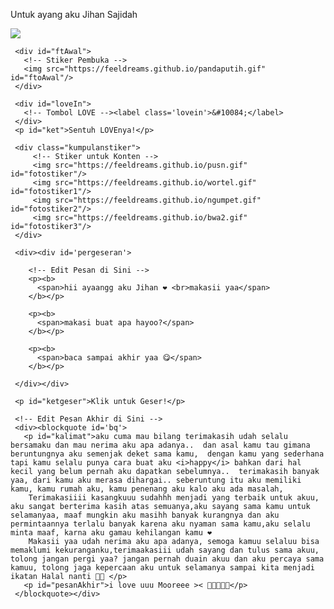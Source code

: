 Untuk ayang aku Jihan Sajidah
<html lang="id">
<meta charset='UTF-8'/><meta content='width=device-width, initial-scale=1, user-scalable=1, minimum-scale=1, maximum-scale=5' name='viewport'/><meta content='IE=edge' http-equiv='X-UA-Compatible'/>

  <link rel="preconnect" href="https://fonts.googleapis.com">
  <link rel="preconnect" href="https://fonts.gstatic.com" crossorigin>
  <link href="https://fonts.googleapis.com/css2?family=Nunito+Sans:wght@400;700&display=swap" rel="stylesheet">
  <link href="https://fonts.googleapis.com/css2?family=Sono:wght@600&display=swap" rel="stylesheet">
  <link href="https://fonts.googleapis.com/css2?family=Nerko+One&display=swap" rel="stylesheet">

  <script src="https://cdn.jsdelivr.net/npm/sweetalert2@11.0.19/dist/sweetalert2.all.min.js"></script>
  <script src="https://unpkg.com/typeit@8.7.0/dist/index.umd.js"></script><link href="https://feeldreams.github.io/dibacayuk/style.css" rel="stylesheet" type="text/css" />
  <script src="https://kit.fontawesome.com/4f3ce16e3e.js" crossorigin="anonymous"></script>

<head>
<title>Makasih Ayang</title>
<link rel="icon" type="image/x-icon" href="https://malasid.github.io/favicon.png">
<meta name="description" content="HTML Bucin Malas.id">
<!-- 
  Made with love by Ryan!

  Thanks to all <3
-->
</head>
<body>

   <!-- Ganti Audio di sini -->
   <audio src="https://feeldreams.github.io/audio/nightchanges.mp3" id="linkmp3" class="sembunyi"></audio>

   <div id="bodyblur">
     <!-- Wallpaper / Background --><img src="https://feeldreams.github.io/pics/awan.jpg" id="wallpaper"/>
   </div>

   <div id='Content'>

     <div id="ftAwal">
       <!-- Stiker Pembuka -->
       <img src="https://feeldreams.github.io/pandaputih.gif" id="ftoAwal"/>
     </div>

     <div id="loveIn">
       <!-- Tombol LOVE --><label class='lovein'>&#10084;</label>
     </div>
     <p id="ket">Sentuh LOVEnya!</p>

     <div class="kumpulanstiker">
         <!-- Stiker untuk Konten -->
         <img src="https://feeldreams.github.io/pusn.gif" id="fotostiker"/>
         <img src="https://feeldreams.github.io/wortel.gif" id="fotostiker1"/>
         <img src="https://feeldreams.github.io/ngumpet.gif" id="fotostiker2"/>
         <img src="https://feeldreams.github.io/bwa2.gif" id="fotostiker3"/>
     </div>

     <div><div id='pergeseran'>

        <!-- Edit Pesan di Sini -->
        <p><b>
          <span>hii ayaangg aku Jihan ❤ <br>makasii yaa</span>
        </b></p>

        <p><b>
          <span>makasi buat apa hayoo?</span>
        </b></p>

        <p><b>
          <span>baca sampai akhir yaa 😋</span>
        </b></p>

     </div></div>

     <p id="ketgeser">Klik untuk Geser!</p>

     <!-- Edit Pesan Akhir di Sini -->
     <div><blockquote id='bq'>
       <p id="kalimat">aku cuma mau bilang terimakasih udah selalu bersamaku dan mau nerima aku apa adanya..  dan asal kamu tau gimana beruntungnya aku semenjak deket sama kamu,  dengan kamu yang sederhana tapi kamu selalu punya cara buat aku <i>happy</i> bahkan dari hal kecil yang belum pernah aku dapatkan sebelumnya..  terimakasih banyak yaa, dari kamu aku merasa dihargai.. seberuntung itu aku memiliki kamu, kamu rumah aku, kamu penenang aku kalo aku ada masalah,
        Terimakasiiii kasangkuuu sudahhh menjadi yang terbaik untuk akuu, aku sangat berterima kasih atas semuanya,aku sayang sama kamu untuk selamanyaa, maaf mungkin aku masihh banyak kurangnya dan aku permintaannya terlalu banyak karena aku nyaman sama kamu,aku selalu minta maaf, karna aku gamau kehilangan kamu ❤
        Makasii yaa udah nerima aku apa adanya, semoga kamuu selaluu bisa memaklumi kekuranganku,terimaakasiii udah sayang dan tulus sama akuu, tolong jangan pergi yaa? jangan pernah duain akuu dan aku percaya sama kamuu, tolong jaga kepercaan aku untuk selamanya sampai kita menjadi ikatan Halal nanti 🤗🥹 </p>
       <p id="pesanAkhir">i love uuu Mooreee >< 🤍🥰🥰😍😘</p>
     </blockquote></div>

   </div>

<script>
  const body = document.querySelector("body"); const iniwp = [];iden = 1; const swalst = Swal.mixin({timer: 2500, allowOutsideClick: false, showConfirmButton: false, timerProgressBar: true, imageHeight: 90,}); audio = new Audio('' + linkmp3.src); ftganti=0;fungsi=0;fungsiAwal=0;deffotostiker=fotostiker.src;function berjatuhan() {const heart = document.createElement("div"); heart.className = "fas fa-heart"; heart.style.left = (Math.random() * 90)+"vw"; heart.style.animationDuration = (Math.random()*3)+2+"s"; body.appendChild(heart);} setInterval(function name(params) {var heartArr = document.querySelectorAll(".fa-heart"); if (heartArr.length > 100) {heartArr[0].remove()}},100);Content.style = "opacity:1;margin-top:14vh"; const swals = Swal.mixin({allowOutsideClick: false, cancelButtonColor: '#FF0040', imageHeight: 80,}); 
</script>
<script src="https://malasid.github.io/html/makasiayang.js"></script>
<!-- Sampai Sini -->
</body>
</html>

